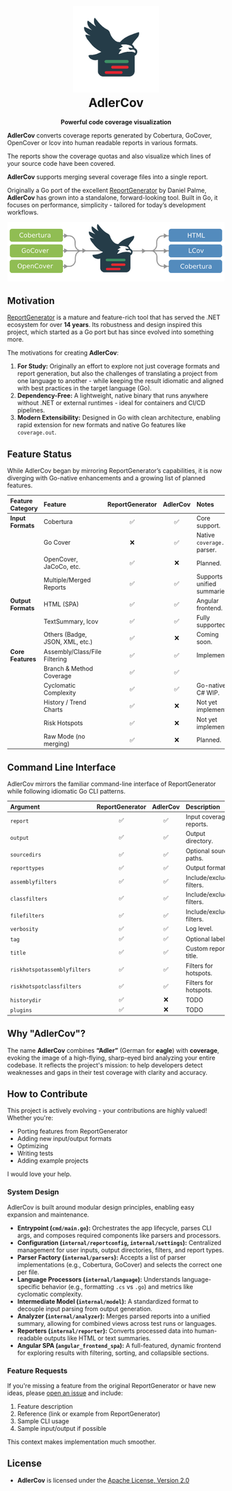 <h1 align="center">

<img src="imgs/adlercov.png" alt="AdlerCov" width="200"/>
<br/>
AdlerCov
</h1>


<div align="center">
    
<b>Powerful code coverage visualization</b>
  
</div>

**AdlerCov** converts coverage reports generated by Cobertura, GoCover, OpenCover or lcov into human readable reports in various formats.

The reports show the coverage quotas and also visualize which lines of your source code have been covered.


**AdlerCov** supports merging several coverage files into a single report.

Originally a Go port of the excellent [ReportGenerator](https://github.com/danielpalme/ReportGenerator) by Daniel Palme, **AdlerCov** has grown into a standalone, forward-looking tool. Built in Go, it focuses on performance, simplicity - tailored for today’s development workflows.

![alt text](imgs/adlercov_input_output.png)

## Motivation

[ReportGenerator](https://github.com/danielpalme/ReportGenerator) is a mature and feature-rich tool that has served the .NET ecosystem for over **14 years**. Its robustness and design inspired this project, which started as a Go port but has since evolved into something more.

The motivations for creating **AdlerCov**:

1. **For Study:** Originally an effort to explore not just coverage formats and report generation, but also the challenges of translating a project from one language to another - while keeping the result idiomatic and aligned with best practices in the target language (Go).
2. **Dependency-Free:** A lightweight, native binary that runs anywhere without .NET or external runtimes - ideal for containers and CI/CD pipelines.
3. **Modern Extensibility:** Designed in Go with clean architecture, enabling rapid extension for new formats and native Go features like `coverage.out`.

## Feature Status

While AdlerCov began by mirroring ReportGenerator’s capabilities, it is now diverging with Go-native enhancements and a growing list of planned features.

| Feature Category   | Feature                         | ReportGenerator | AdlerCov | Notes                         |
| :----------------- | :------------------------------ | :-------------: | :------: | :---------------------------- |
| **Input Formats**  | Cobertura                       |        ✅        |     ✅    | Core support.                 |
|                    | Go Cover                        |        ❌        |     ✅    | Native `coverage.out` parser. |
|                    | OpenCover, JaCoCo, etc.         |        ✅        |     ❌    | Planned.                      |
|                    | Multiple/Merged Reports         |        ✅        |     ✅    | Supports unified summaries.   |
| **Output Formats** | HTML (SPA)                      |        ✅        |     ✅    | Angular frontend.             |
|                    | TextSummary, lcov               |        ✅        |     ✅    | Fully supported.              |
|                    | Others (Badge, JSON, XML, etc.) |        ✅        |     ❌    | Coming soon.                  |
| **Core Features**  | Assembly/Class/File Filtering   |        ✅        |     ✅    | Implemented.                  |
|                    | Branch & Method Coverage        |        ✅        |     ✅    |                               |
|                    | Cyclomatic Complexity           |        ✅        |     ✅    | Go-native; C# WIP.            |
|                    | History / Trend Charts          |        ✅        |     ❌    | Not yet implemented.          |
|                    | Risk Hotspots                   |        ✅        |     ❌    | Not yet implemented.          |
|                    | Raw Mode (no merging)           |        ✅        |     ❌    | Planned.                      |

## Command Line Interface

AdlerCov mirrors the familiar command-line interface of ReportGenerator while following idiomatic Go CLI patterns.

| Argument                           | ReportGenerator | AdlerCov | Description              |
| :--------------------------------- | :-------------: | :------: |  :----------------------- |
| `report`                          |        ✅        |     ✅                         | Input coverage reports.  |
| `output`                        |        ✅        |     ✅                         | Output directory.        |
| `sourcedirs`                       |        ✅        |     ✅                     | Optional source paths.   |
| `reporttypes`                      |        ✅        |     ✅                    | Output formats.          |
| `assemblyfilters`                  |        ✅        |     ✅                | Include/exclude filters. |
| `classfilters`                     |        ✅        |     ✅                   | Include/exclude filters. |
| `filefilters`                      |        ✅        |     ✅                    | Include/exclude filters. |
| `verbosity`                        |        ✅        |     ✅                      | Log level.               |
| `tag`                              |        ✅        |     ✅                            | Optional label.          |
| `title`                            |        ✅        |     ✅                          | Custom report title.     |
| `riskhotspotassemblyfilters`       |        ✅        |     ✅     | Filters for hotspots.    |
| `riskhotspotclassfilters`          |        ✅        |     ✅        | Filters for hotspots.    |
| `historydir` |        ✅        |     ❌    |  TODO     |
|  `plugins` |        ✅        |     ❌    |  TODO     |

## Why "AdlerCov"?

The name **AdlerCov** combines **“Adler”** (German for **eagle**) with **coverage**, evoking the image of a high-flying, sharp-eyed bird analyzing your entire codebase. It reflects the project's mission: to help developers detect weaknesses and gaps in their test coverage with clarity and accuracy.

## How to Contribute

This project is actively evolving - your contributions are highly valued! Whether you're:

* Porting features from ReportGenerator
* Adding new input/output formats
* Optimizing
* Writing tests
* Adding example projects

I would love your help.

### System Design

AdlerCov is built around modular design principles, enabling easy expansion and maintenance.

* **Entrypoint (`cmd/main.go`):** Orchestrates the app lifecycle, parses CLI args, and composes required components like parsers and processors.
* **Configuration (`internal/reportconfig`, `internal/settings`):** Centralized management for user inputs, output directories, filters, and report types.
* **Parser Factory (`internal/parsers`):** Accepts a list of parser implementations (e.g., Cobertura, GoCover) and selects the correct one per file.
* **Language Processors (`internal/language`):** Understands language-specific behavior (e.g., formatting `.cs` vs `.go`) and metrics like cyclomatic complexity.
* **Intermediate Model (`internal/model`):** A standardized format to decouple input parsing from output generation.
* **Analyzer (`internal/analyzer`):** Merges parsed reports into a unified summary, allowing for combined views across test runs or languages.
* **Reporters (`internal/reporter`):** Converts processed data into human-readable outputs like HTML or text summaries.
* **Angular SPA (`angular_frontend_spa`):** A full-featured, dynamic frontend for exploring results with filtering, sorting, and collapsible sections.

### Feature Requests

If you're missing a feature from the original ReportGenerator or have new ideas, please [open an issue](https://github.com/IgorBayerl/AdlerCov/issues) and include:

1. Feature description
2. Reference (link or example from ReportGenerator)
3. Sample CLI usage
4. Sample input/output if possible

This context makes implementation much smoother.


## License
- **AdlerCov** is licensed under the [Apache License, Version 2.0](https://opensource.org/licenses/Apache-2.0)